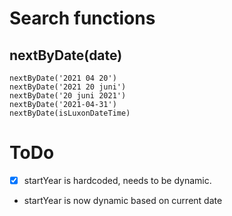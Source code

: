 # Search functions

## nextByDate(date)

```
nextByDate('2021 04 20')
nextByDate('2021 20 juni')
nextByDate('20 juni 2021')
nextByDate('2021-04-31')
nextByDate(isLuxonDateTime)
```
# ToDo
- [x] startYear is hardcoded, needs to be dynamic.
- startYear is now dynamic based on current date
